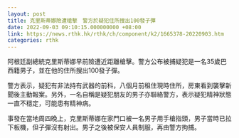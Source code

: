 ```yaml
---
layout: post
title: 克里斯蒂娜險遭槍擊　警方於疑犯住所搜出100發子彈
date: 2022-09-03 09:10:15.000000000 +08:00
link: https://news.rthk.hk/rthk/ch/component/k2/1665378-20220903.htm
categories: rthk
---
```


阿根廷副總統克里斯蒂娜早前險遭近距離槍擊。警方公布被捕疑犯是一名35歲巴西籍男子，並在他的住所搜出100發子彈。

警方表示，疑犯有非法持有武器的前科，八個月前租住現時住所，房東看到襲擊新聞後主動報案。另外，一名自稱是疑犯朋友的男子亦聯絡警方，表示疑犯精神狀態一直不穩定，可能患有精神病。

事發在當地周四晚上，克里斯蒂娜在家門口被一名男子用手槍指頭，男子當時已拉下板機，但子彈沒有射出。男子之後被保安人員制服，再由警方拘捕。
